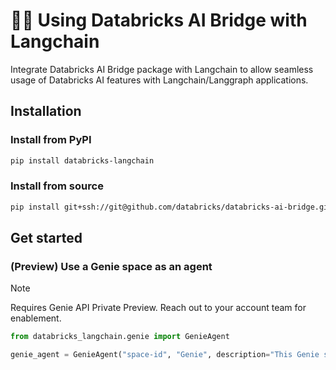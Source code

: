# 🦜🔗 Using Databricks AI Bridge with Langchain

Integrate Databricks AI Bridge package with Langchain to allow seamless usage of Databricks AI features with Langchain/Langgraph applications.

## Installation

### Install from PyPI
```sh
pip install databricks-langchain
```

### Install from source

```sh
pip install git+ssh://git@github.com/databricks/databricks-ai-bridge.git#subdirectory=integrations/langchain
```

## Get started

### (Preview) Use a Genie space as an agent

> [!NOTE]
> Requires Genie API Private Preview. Reach out to your account team for enablement. 

```python
from databricks_langchain.genie import GenieAgent

genie_agent = GenieAgent("space-id", "Genie", description="This Genie space has access to sales data in Europe")
```
